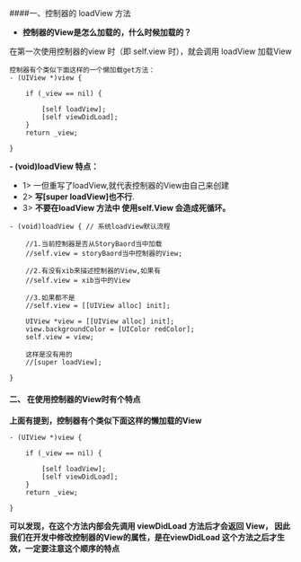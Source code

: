 
####一、控制器的 loadView 方法

- **控制器的View是怎么加载的，什么时候加载的？**

在第一次使用控制器的view 时（即 self.view 时），就会调用 loadView 加载View 
```objc
控制器有个类似下面这样的一个懒加载get方法：
- (UIView *)view {

    if (_view == nil) {

        [self loadView];
        [self viewDidLoad];
    }
    return _view;

}

```


**- (void)loadView 特点：**
- 1> 一但重写了loadView,就代表控制器的View由自己来创建
- 2> **写[super loadView]也不行**.
- 3> **不要在loadView 方法中 使用self.View  会造成死循环。**

```objc
- (void)loadView { // 系统loadView默认流程
    
    //1.当前控制器是否从StoryBaord当中加载
    //self.view = storyBaord当中控制器的View;
    
    //2.有没有xib来描述控制器的View,如果有
    //self.view = xib当中的View
    
    //3.如果都不是
    //self.view = [[UIView alloc] init];
    
    UIView *view = [[UIView alloc] init];
    view.backgroundColor = [UIColor redColor];
    self.view = view;
    
    这样是没有用的
    //[super loadView];
    
}

```


#### 二、 在使用控制器的View时有个特点

**上面有提到，控制器有个类似下面这样的懒加载的View**
```objc
- (UIView *)view {  

    if (_view == nil) {

        [self loadView];
        [self viewDidLoad];
    }
    return _view;

}

```
**可以发现，在这个方法内部会先调用 viewDidLoad 方法后才会返回 View， 因此我们在开发中修改控制器的View的属性，是在viewDidLoad 这个方法之后才生效，一定要注意这个顺序的特点**
